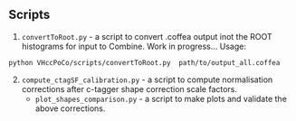 ## Scripts

1. `convertToRoot.py` - a script to convert .coffea output inot the ROOT histograms for input to Combine. Work in progress...
Usage:
```
python VHccPoCo/scripts/convertToRoot.py  path/to/output_all.coffea
```

2. `compute_ctagSF_calibration.py` - a script to compute normalisation corrections after c-tagger shape correction scale factors.
   -  `plot_shapes_comparison.py` - a script to make plots and validate the above corrections.
